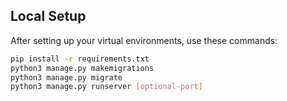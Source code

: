 ## Local Setup

After setting up your virtual environments, use these commands:

```bash
pip install -r requirements.txt
python3 manage.py makemigrations
python3 manage.py migrate
python3 manage.py runserver [optional-port]
```

